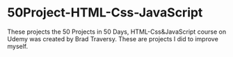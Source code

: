 # 50Project-HTML-Css-JavaScript


These projects the 50 Projects in 50 Days, HTML-Css&JavaScript course on Udemy was created by Brad Traversy. 
These are projects I did to improve myself.

